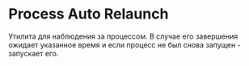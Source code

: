 # Process Auto Relaunch

Утилита для наблюдения за процессом.
В случае его завершения ожидает указанное время и если процесс не был снова запущен - запускает его.
